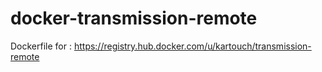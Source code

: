 # docker-transmission-remote

Dockerfile for : https://registry.hub.docker.com/u/kartouch/transmission-remote 

